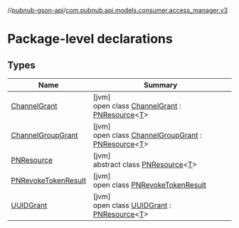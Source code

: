 //[pubnub-gson-api](../../index.md)/[com.pubnub.api.models.consumer.access_manager.v3](index.md)

# Package-level declarations

## Types

| Name | Summary |
|---|---|
| [ChannelGrant](-channel-grant/index.md) | [jvm]<br>open class [ChannelGrant](-channel-grant/index.md) : [PNResource](-p-n-resource/index.md)&lt;[T](-p-n-resource/index.md)&gt; |
| [ChannelGroupGrant](-channel-group-grant/index.md) | [jvm]<br>open class [ChannelGroupGrant](-channel-group-grant/index.md) : [PNResource](-p-n-resource/index.md)&lt;[T](-p-n-resource/index.md)&gt; |
| [PNResource](-p-n-resource/index.md) | [jvm]<br>abstract class [PNResource](-p-n-resource/index.md)&lt;[T](-p-n-resource/index.md)&gt; |
| [PNRevokeTokenResult](-p-n-revoke-token-result/index.md) | [jvm]<br>open class [PNRevokeTokenResult](-p-n-revoke-token-result/index.md) |
| [UUIDGrant](-u-u-i-d-grant/index.md) | [jvm]<br>open class [UUIDGrant](-u-u-i-d-grant/index.md) : [PNResource](-p-n-resource/index.md)&lt;[T](-p-n-resource/index.md)&gt; |
